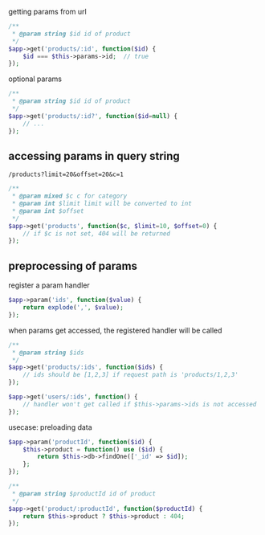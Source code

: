 
getting params from url

```php
/**
 * @param string $id id of product
 */
$app->get('products/:id', function($id) {
	$id === $this->params->id;  // true
});
```

optional params

```php
/**
 * @param string $id id of product
 */
$app->get('products/:id?', function($id=null) {
	// ...
});
```

## accessing params in query string

`/products?limit=20&offset=20&c=1`

```php
/**
 * @param mixed $c c for category
 * @param int $limit limit will be converted to int
 * @param int $offset
 */
$app->get('products', function($c, $limit=10, $offset=0) {
	// if $c is not set, 404 will be returned
});
```

## preprocessing of params

register a param handler

```php
$app->param('ids', function($value) {
	return explode(',', $value);
});
```

when params get accessed, the registered handler will be called

```php
/**
 * @param string $ids
 */
$app->get('products/:ids', function($ids) {
	// ids should be [1,2,3] if request path is 'products/1,2,3'
});

$app->get('users/:ids', function() {
	// handler won't get called if $this->params->ids is not accessed
});
```

usecase: preloading data

```php
$app->param('productId', function($id) {
	$this->product = function() use ($id) {
		return $this->db->findOne(['_id' => $id]);
	};
});

/**
 * @param string $productId id of product
 */
$app->get('product/:productId', function($productId) {
	return $this->product ? $this->product : 404;
});
```
